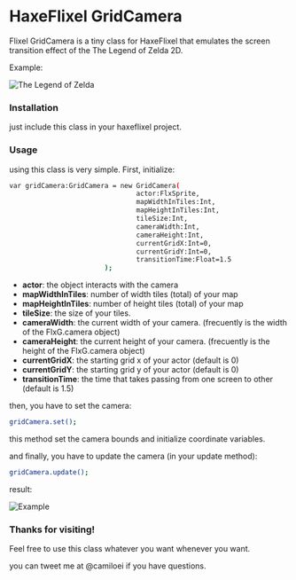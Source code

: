 # HaxeFlixel GridCamera

Flixel GridCamera is a tiny class for HaxeFlixel that emulates the screen transition effect of the The Legend of Zelda 2D.

Example: 

![The Legend of Zelda](https://raw.github.com/camiloei/HaxeFlixel-GridCamera/master/image/tloz.gif)

### Installation
just include this class in your haxeflixel project.

### Usage

using this class is very simple. First, initialize:

```sh
var gridCamera:GridCamera = new GridCamera(
                                actor:FlxSprite,            
                                mapWidthInTiles:Int,
                                mapHeightInTiles:Int, 
                                tileSize:Int, 
                                cameraWidth:Int, 
                                cameraHeight:Int, 
                                currentGridX:Int=0, 
                                currentGridY:Int=0,
                                transitionTime:Float=1.5
                        );
```
* **actor**: the object interacts with the camera
* **mapWidthInTiles**: number of width tiles (total) of your map 
* **mapHeightInTiles**:  number of height tiles (total) of your map
* **tileSize**: the size of your tiles.
* **cameraWidth**: the current width of your camera. (frecuently is the width of the FlxG.camera object)
* **cameraHeight**: the current height of your camera. (frecuently is the height of the FlxG.camera object)
* **currentGridX**: the starting grid x of your actor (default is 0)
* **currentGridY**: the starting grid y of your actor (default is 0)
* **transitionTime**: the time that takes passing from one screen to other (default is 1.5)

then, you have to set the camera:

```sh
gridCamera.set();
```

this method set the camera bounds and initialize coordinate variables.

and finally, you have to update the camera (in your update method):

```sh
gridCamera.update();
```

result:

![Example](https://github.com/camiloei/HaxeFlixel-GridCamera/raw/master/image/example.gif)

### Thanks for visiting!

Feel free to use this class whatever you want whenever you want.

you can tweet me at @camiloei if you have questions.
